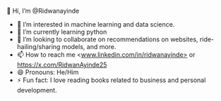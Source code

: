  👋 Hi, I’m @Ridwanayinde

- 👀 I’m interested in machine learning and data science.
- 🌱 I’m currently learning python
- 💞️ I’m looking to collaborate on recommendations on websites,
  ride-hailing/sharing models, and more.
- 📫 How to reach me <www.linkedin.com/in/ridwanayinde> or <https://x.com/RidwanAyinde25>
- 😄 Pronouns: He/Him
- ⚡ Fun fact: I love reading books related to business and personal development.
  
<!---
Ridwanayinde/Ridwanayinde is a ✨ special ✨ repository because its `README.md` 
(this file) appears on your GitHub profile.
You can click the Preview link to take a look at your changes.
--->

